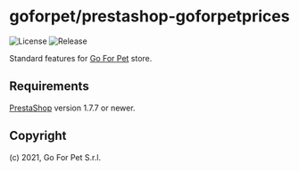 # goforpet/prestashop-goforpetprices

![License](https://img.shields.io/github/license/goforpet/prestashop-goforpetprices)
![Release](https://img.shields.io/github/v/release/goforpet/prestashop-goforpetprices)

Standard features for [Go For Pet](https://www.goforpet.com/) store.

## Requirements

[PrestaShop](https://github.com/prestashop/prestashop) version 1.7.7 or newer.

## Copyright

(c) 2021, Go For Pet S.r.l.
